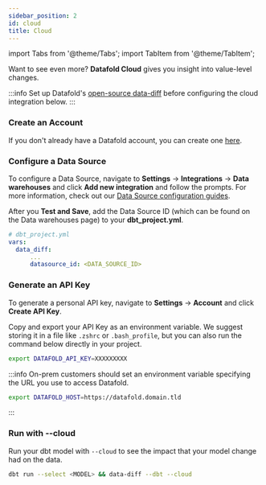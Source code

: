 ```yaml
---
sidebar_position: 2
id: cloud
title: Cloud
---
```

import Tabs from '@theme/Tabs';
import TabItem from '@theme/TabItem';

Want to see even more? **Datafold Cloud** gives you insight into value-level changes.

:::info
Set up Datafold's [open-source data-diff](/development_testing/open_source) before configuring the cloud integration below.
:::

### Create an Account

If you don't already have a Datafold account, you can create one [here](https://app.datafold.com/org-signup).

### Configure a Data Source

To configure a Data Source, navigate to **Settings** &rarr; **Integrations** &rarr; **Data warehouses** and click **Add new integration** and follow the prompts. For more information, check out our [Data Source configuration guides](/deployment_testing/data_sources).

After you **Test and Save**, add the Data Source ID (which can be found on the Data warehouses page) to your **dbt_project.yml**.
    
  ```yaml
  # dbt_project.yml
  vars:
    data_diff:
        ...
        datasource_id: <DATA_SOURCE_ID>
  ```

### Generate an API Key

To generate a personal API key, navigate to **Settings** &rarr; **Account** and click **Create API Key**. 

Copy and export your API Key as an environment variable. We suggest storing it in a file like `.zshrc` or `.bash_profile`, but you can also run the command below directly in your project.

  ```bash
  export DATAFOLD_API_KEY=XXXXXXXXX
  ``` 

:::info
On-prem customers should set an environment variable specifying the URL you use to access Datafold.

  ```bash
  export DATAFOLD_HOST=https://datafold.domain.tld
  ``` 
:::

### Run with --cloud

Run your dbt model with `--cloud` to see the impact that your model change had on the data.
    
  ```zsh
  dbt run --select <MODEL> && data-diff --dbt --cloud
  ```
  
